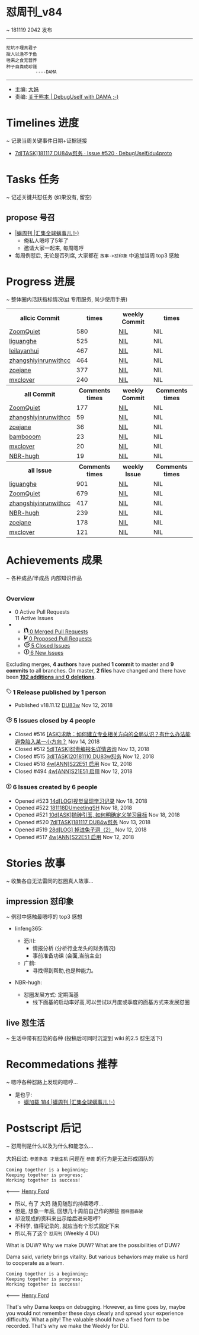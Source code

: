 # 怼周刊_v84
~ 181119 2042 发布

-----------------------------------------

    挖坑不埋真君子
    授人以渔不予鱼
    嗟来之食无营养
    种子自粪成珍馐
               ----DAMA

-----------------------------------------

- 主编: [大妈](http://du.zoomquiet.io/2014-02/ac0-zq/)
- 责编: [关于熊本 | DebugUself with DAMA ;-)](http://du.zoomquiet.io/2018-02/about-bear/)


# Timelines 进度 
~ 记录当周关键事件日期+证据链接

- [7d[TASK]181117 DU84w怼务 · Issue #520 · DebugUself/du4proto](https://github.com/DebugUself/du4proto/issues/520)

# Tasks 任务 
~ 记述关键共怼任务 (如果没有, 留空)

## propose 号召

- [|蠎周刊 |汇集全球蠎事儿 !-)](http://weekly.pychina.org/archives.html)
    + 俺私人嗯哼了5年了
    + 邀请大家一起来, 每周嗯哼
- 每周例怼后, 无论是否列席, 大家都在 `故事->怼印象` 中追加当周 top3 感触


# Progress 进展 
~ 整体圈内活跃指标情况([st](https://github.com/DebugUself/du4proto/tree/DU_tools/st) 专用服务, 尚少使用手册)

<table>
<tr><th>allcic Commit</th><th> times</th><th>weekly Commit</th><th> times</th></tr>
<tr><td>
                    <a href='http://github.com/ZoomQuiet'>ZoomQuiet</a></td><td>580</td>
                <td>
                    <a href='#'>NIL</a></td><td>NIL</td>
                    
<tr><td>
                    <a href='http://github.com/liguanghe'>liguanghe</a></td><td>525</td>
                <td>
                    <a href='#'>NIL</a></td><td>NIL</td>
                    
<tr><td>
                    <a href='http://github.com/leilayanhui'>leilayanhui</a></td><td>467</td>
                <td>
                    <a href='#'>NIL</a></td><td>NIL</td>
                    
<tr><td>
                    <a href='http://github.com/zhangshiyinrunwithcc'>zhangshiyinrunwithcc</a></td><td>464</td>
                <td>
                    <a href='#'>NIL</a></td><td>NIL</td>
                    
<tr><td>
                    <a href='http://github.com/zoejane'>zoejane</a></td><td>377</td>
                <td>
                    <a href='#'>NIL</a></td><td>NIL</td>
                    
<tr><td>
                    <a href='http://github.com/mxclover'>mxclover</a></td><td>240</td>
                <td>
                    <a href='#'>NIL</a></td><td>NIL</td>
                    
<tr><th>all Commit </th><th>Comments times</th><th>weekly Commit</th><th>Comments times</th></tr>
<tr><td>
                    <a href='http://github.com/ZoomQuiet'>ZoomQuiet</a></td><td>177</td>
                <td>
                    <a href='#'>NIL</a></td><td>NIL</td>
                    
<tr><td>
                    <a href='http://github.com/zhangshiyinrunwithcc'>zhangshiyinrunwithcc</a></td><td>59</td>
                <td>
                    <a href='#'>NIL</a></td><td>NIL</td>
                    
<tr><td>
                    <a href='http://github.com/zoejane'>zoejane</a></td><td>36</td>
                <td>
                    <a href='#'>NIL</a></td><td>NIL</td>
                    
<tr><td>
                    <a href='http://github.com/bambooom'>bambooom</a></td><td>23</td>
                <td>
                    <a href='#'>NIL</a></td><td>NIL</td>
                    
<tr><td>
                    <a href='http://github.com/mxclover'>mxclover</a></td><td>20</td>
                <td>
                    <a href='#'>NIL</a></td><td>NIL</td>
                    
<tr><td>
                    <a href='http://github.com/NBR-hugh'>NBR-hugh</a></td><td>19</td>
                <td>
                    <a href='#'>NIL</a></td><td>NIL</td>
                    
<tr><th>all Issue </th><th>Comments times</th><th>weekly Issue</th><th>Comments times</th></tr>
<tr><td>
                    <a href='http://github.com/liguanghe'>liguanghe</a></td><td>901</td>
                <td>
                    <a href='#'>NIL</a></td><td>NIL</td>
                    
<tr><td>
                    <a href='http://github.com/ZoomQuiet'>ZoomQuiet</a></td><td>679</td>
                <td>
                    <a href='#'>NIL</a></td><td>NIL</td>
                    
<tr><td>
                    <a href='http://github.com/zhangshiyinrunwithcc'>zhangshiyinrunwithcc</a></td><td>417</td>
                <td>
                    <a href='#'>NIL</a></td><td>NIL</td>
                    
<tr><td>
                    <a href='http://github.com/NBR-hugh'>NBR-hugh</a></td><td>239</td>
                <td>
                    <a href='#'>NIL</a></td><td>NIL</td>
                    
<tr><td>
                    <a href='http://github.com/zoejane'>zoejane</a></td><td>178</td>
                <td>
                    <a href='#'>NIL</a></td><td>NIL</td>
                    
<tr><td>
                    <a href='http://github.com/mxclover'>mxclover</a></td><td>121</td>
                <td>
                    <a href='#'>NIL</a></td><td>NIL</td>
                    
</table>


# Achievements 成果 
~ 各种成品/半成品 内部知识作品

</div>
  <div class="column three-fourths">
      
<div class="Box">
<div class="Box-header">
<h3 class="Box-title">Overview</h3>
</div>

<ul>
<li class="Box-row p-0 d-flex">
<div class="flex-item-equal p-4">
<div class="d-table width-full bg-gray">
</div>
<div class="mt-2">
<span class="text-emphasized">0</span>
        Active Pull Requests
</div>
</div>

<div class="flex-item-equal p-4">
    <div class="d-table width-full bg-gray">
        <a href="/DebugUself/du4proto/issues?state=closed" class="d-table-cell bg-red pt-2" style="width:45.45454545454545%" aria-label="View all closed issues"></a>
        <a href="/DebugUself/du4proto/issues?state=open" class="d-table-cell bg-green pt-2" style="width:54.54545454545454%" aria-label="View all open issues"></a>
    </div>
    <div class="mt-2">
      <span class="text-emphasized">11</span>
      Active Issues
    </div>
  </div>
</li>

<li class="Box-row p-0">
<ul class="summary-stats">
<li>
<a href="#merged-pull-requests">
<span class="num">
<svg class="octicon octicon-git-pull-request" viewBox="0 0 12 16" version="1.1" width="12" height="16" aria-hidden="true"><path fill-rule="evenodd" d="M11 11.28V5c-.03-.78-.34-1.47-.94-2.06C9.46 2.35 8.78 2.03 8 2H7V0L4 3l3 3V4h1c.27.02.48.11.69.31.21.2.3.42.31.69v6.28A1.993 1.993 0 0 0 10 15a1.993 1.993 0 0 0 1-3.72zm-1 2.92c-.66 0-1.2-.55-1.2-1.2 0-.65.55-1.2 1.2-1.2.65 0 1.2.55 1.2 1.2 0 .65-.55 1.2-1.2 1.2zM4 3c0-1.11-.89-2-2-2a1.993 1.993 0 0 0-1 3.72v6.56A1.993 1.993 0 0 0 2 15a1.993 1.993 0 0 0 1-3.72V4.72c.59-.34 1-.98 1-1.72zm-.8 10c0 .66-.55 1.2-1.2 1.2-.65 0-1.2-.55-1.2-1.2 0-.65.55-1.2 1.2-1.2.65 0 1.2.55 1.2 1.2zM2 4.2C1.34 4.2.8 3.65.8 3c0-.65.55-1.2 1.2-1.2.65 0 1.2.55 1.2 1.2 0 .65-.55 1.2-1.2 1.2z"/></svg>
                0
</span>
              Merged Pull Requests
</a>
</li>
<li>
<a href="#proposed-pull-requests">
<span class="num">
<svg class="octicon octicon-git-branch" viewBox="0 0 10 16" version="1.1" width="10" height="16" aria-hidden="true"><path fill-rule="evenodd" d="M10 5c0-1.11-.89-2-2-2a1.993 1.993 0 0 0-1 3.72v.3c-.02.52-.23.98-.63 1.38-.4.4-.86.61-1.38.63-.83.02-1.48.16-2 .45V4.72a1.993 1.993 0 0 0-1-3.72C.88 1 0 1.89 0 3a2 2 0 0 0 1 1.72v6.56c-.59.35-1 .99-1 1.72 0 1.11.89 2 2 2 1.11 0 2-.89 2-2 0-.53-.2-1-.53-1.36.09-.06.48-.41.59-.47.25-.11.56-.17.94-.17 1.05-.05 1.95-.45 2.75-1.25S8.95 7.77 9 6.73h-.02C9.59 6.37 10 5.73 10 5zM2 1.8c.66 0 1.2.55 1.2 1.2 0 .65-.55 1.2-1.2 1.2C1.35 4.2.8 3.65.8 3c0-.65.55-1.2 1.2-1.2zm0 12.41c-.66 0-1.2-.55-1.2-1.2 0-.65.55-1.2 1.2-1.2.65 0 1.2.55 1.2 1.2 0 .65-.55 1.2-1.2 1.2zm6-8c-.66 0-1.2-.55-1.2-1.2 0-.65.55-1.2 1.2-1.2.65 0 1.2.55 1.2 1.2 0 .65-.55 1.2-1.2 1.2z"/></svg>
                0
</span>
              Proposed Pull Requests
            </a>
          </li>
          <li>
            <a href="#closed-issues">
              <span class="num">
                <svg class="octicon octicon-issue-closed" viewBox="0 0 16 16" version="1.1" width="16" height="16" aria-hidden="true"><path fill-rule="evenodd" d="M7 10h2v2H7v-2zm2-6H7v5h2V4zm1.5 1.5l-1 1L12 9l4-4.5-1-1L12 7l-1.5-1.5zM8 13.7A5.71 5.71 0 0 1 2.3 8c0-3.14 2.56-5.7 5.7-5.7 1.83 0 3.45.88 4.5 2.2l.92-.92A6.947 6.947 0 0 0 8 1C4.14 1 1 4.14 1 8s3.14 7 7 7 7-3.14 7-7l-1.52 1.52c-.66 2.41-2.86 4.19-5.48 4.19v-.01z"/></svg>
                5
              </span>
              Closed Issues
            </a>
          </li>
          <li>
            <a href="#new-issues">
              <span class="num">
                <svg class="octicon octicon-issue-opened" viewBox="0 0 14 16" version="1.1" width="14" height="16" aria-hidden="true"><path fill-rule="evenodd" d="M7 2.3c3.14 0 5.7 2.56 5.7 5.7s-2.56 5.7-5.7 5.7A5.71 5.71 0 0 1 1.3 8c0-3.14 2.56-5.7 5.7-5.7zM7 1C3.14 1 0 4.14 0 8s3.14 7 7 7 7-3.14 7-7-3.14-7-7-7zm1 3H6v5h2V4zm0 6H6v2h2v-2z"/></svg>
                6
              </span>
              New Issues
            </a>
          </li>
        </ul>
      </li>
    </div>

<div class="authors-and-code">
  <div class="section diffstat-summary v-align-top pt-3">
    Excluding merges, <strong>4 authors</strong>
    have pushed
    <strong><span class="text-emphasized">1</span> commit</strong> to master and
    <strong><span class="text-emphasized">9</span> commits</strong>
    to all branches.
    On master, <strong>2 files</strong>
    have changed and there have been
    <a href="/DebugUself/du4proto/compare/master@%7B1542025392%7D...master" class="lines-changed">
      <strong class="insertions">192</strong> <strong>additions</strong> and
      <strong class="deletions">0</strong> <strong>deletions</strong></a>.
  </div>
  <div class="section v-align-top pt-2">
    <div class="js-graph graph-canvas pulse-authors-graph" data-graph-name="pulse-authors"
        data-url="https://github.com/DebugUself/du4proto/pulse_committer_data">
      <img class="graph-loading dots" src="https://assets-cdn.github.com/images/spinners/octocat-spinner-128.gif" alt="">
    </div>
  </div>
</div>

<div class="pulse-sections">
    <div id="releases" class="pulse-section">
  <h3 class="conversation-list-heading" id="published-releases">
    <span class="inner">
      <svg class="octicon octicon-tag" viewBox="0 0 14 16" version="1.1" width="14" height="16" aria-hidden="true"><path fill-rule="evenodd" d="M7.685 1.72a2.49 2.49 0 0 0-1.76-.726H3.48A2.5 2.5 0 0 0 .994 3.48v2.456c0 .656.269 1.292.726 1.76l6.024 6.024a.99.99 0 0 0 1.402 0l4.563-4.563a.99.99 0 0 0 0-1.402L7.685 1.72zM2.366 7.048a1.54 1.54 0 0 1-.467-1.123V3.48c0-.874.716-1.58 1.58-1.58h2.456c.418 0 .825.159 1.123.467l6.104 6.094-4.702 4.702-6.094-6.114zm.626-4.066h1.989v1.989H2.982V2.982h.01z"/></svg>
      <span class="text-emphasized">1</span> Release
      published by <span class="text-emphasized">1</span> person
    </span>
  </h3>
  <ul class="simple-conversation-list varied-states">
    <li>
      <span class="State State--green">Published</span>
      <span class="num">v18.11.12</span>
      <a href="/DebugUself/du4proto/releases/tag/v18.11.12" class="title">DU83w</a>
      <relative-time datetime="2018-11-12T13:57:20Z">Nov 12, 2018</relative-time>
    </li>
  </ul>
</div>


<div id="issues" class="pulse-section">
<h3 class="conversation-list-heading" id="closed-issues">
  <span class="inner">
    <svg class="octicon octicon-issue-closed" viewBox="0 0 16 16" version="1.1" width="16" height="16" aria-hidden="true"><path fill-rule="evenodd" d="M7 10h2v2H7v-2zm2-6H7v5h2V4zm1.5 1.5l-1 1L12 9l4-4.5-1-1L12 7l-1.5-1.5zM8 13.7A5.71 5.71 0 0 1 2.3 8c0-3.14 2.56-5.7 5.7-5.7 1.83 0 3.45.88 4.5 2.2l.92-.92A6.947 6.947 0 0 0 8 1C4.14 1 1 4.14 1 8s3.14 7 7 7 7-3.14 7-7l-1.52 1.52c-.66 2.41-2.86 4.19-5.48 4.19v-.01z"/></svg>
    <span class="text-emphasized">5</span> Issues
    closed by <span class="text-emphasized">4</span> people
  </span>
</h3>
<ul class="simple-conversation-list varied-states">
  <li>
    <span class="State State--red">Closed</span>
    <span class="num">#516</span>
    <a href="/DebugUself/du4proto/issues/516" class="title">[ASK]求助：如何建立专业相关方向的全局认识？有什么办法能避免陷入某一小方向？</a>
    <relative-time datetime="2018-11-14T07:32:08Z">Nov 14, 2018</relative-time>
  </li>
  <li>
    <span class="State State--red">Closed</span>
    <span class="num">#512</span>
    <a href="/DebugUself/du4proto/issues/512" class="title">5d[TASK]怼责编报名详情咨询</a>
    <relative-time datetime="2018-11-13T00:39:27Z">Nov 13, 2018</relative-time>
  </li>
  <li>
    <span class="State State--red">Closed</span>
    <span class="num">#515</span>
    <a href="/DebugUself/du4proto/issues/515" class="title">3d[TASK]20181110 DU83w怼务</a>
    <relative-time datetime="2018-11-12T14:07:19Z">Nov 12, 2018</relative-time>
  </li>
  <li>
    <span class="State State--red">Closed</span>
    <span class="num">#518</span>
    <a href="/DebugUself/du4proto/issues/518" class="title">4w[ANN]S22E51 启用</a>
    <relative-time datetime="2018-11-12T12:39:03Z">Nov 12, 2018</relative-time>
  </li>
  <li>
    <span class="State State--red">Closed</span>
    <span class="num">#494</span>
    <a href="/DebugUself/du4proto/issues/494" class="title">4w[ANN]S21E51 启用</a>
    <relative-time datetime="2018-11-12T12:38:34Z">Nov 12, 2018</relative-time>
  </li>
</ul>

<h3 class="conversation-list-heading" id="new-issues">
    <span class="inner">
      <svg class="octicon octicon-issue-opened" viewBox="0 0 14 16" version="1.1" width="14" height="16" aria-hidden="true"><path fill-rule="evenodd" d="M7 2.3c3.14 0 5.7 2.56 5.7 5.7s-2.56 5.7-5.7 5.7A5.71 5.71 0 0 1 1.3 8c0-3.14 2.56-5.7 5.7-5.7zM7 1C3.14 1 0 4.14 0 8s3.14 7 7 7 7-3.14 7-7-3.14-7-7-7zm1 3H6v5h2V4zm0 6H6v2h2v-2z"/></svg>
      <span class="text-emphasized">6</span> Issues
      created by <span class="text-emphasized">6</span> people
    </span>
  </h3>
  <ul class="simple-conversation-list varied-states">
    <li>
      <span class="State State--green">Opened</span>
      <span class="num">#523</span>
      <a href="/DebugUself/du4proto/issues/523" class="title">14d[LOG]视觉呈现学习记录</a>
      <relative-time datetime="2018-11-18T11:45:24Z">Nov 18, 2018</relative-time>
    </li>
    <li>
      <span class="State State--green">Opened</span>
      <span class="num">#522</span>
      <a href="/DebugUself/du4proto/issues/522" class="title">181118DUmeetingSH</a>
      <relative-time datetime="2018-11-18T11:02:54Z">Nov 18, 2018</relative-time>
    </li>
    <li>
      <span class="State State--green">Opened</span>
      <span class="num">#521</span>
      <a href="/DebugUself/du4proto/issues/521" class="title">10d[ASK]抛砖引玉, 如何明确定义学习目标</a>
      <relative-time datetime="2018-11-18T10:40:41Z">Nov 18, 2018</relative-time>
    </li>
    <li>
      <span class="State State--green">Opened</span>
      <span class="num">#520</span>
      <a href="/DebugUself/du4proto/issues/520" class="title">7d[TASK]181117 DU84w怼务</a>
      <relative-time datetime="2018-11-13T00:57:05Z">Nov 13, 2018</relative-time>
    </li>
    <li>
      <span class="State State--green">Opened</span>
      <span class="num">#519</span>
      <a href="/DebugUself/du4proto/issues/519" class="title">28d[LOG] 掉进兔子洞（2）</a>
      <relative-time datetime="2018-11-12T15:23:00Z">Nov 12, 2018</relative-time>
    </li>
    <li>
      <span class="State State--green">Opened</span>
      <span class="num">#517</span>
      <a href="/DebugUself/du4proto/issues/517" class="title">4w[ANN]S22E51 启用</a>
      <relative-time datetime="2018-11-12T12:37:52Z">Nov 12, 2018</relative-time>
    </li>
  </ul>

</div>



      

# Stories 故事 
~ 收集各自无法雷同的怼圈真人故事...

## impression 怼印象 
~ 例怼中感触最嗯哼的 top3 感想

- linfeng365:
  + 沥川: 
    * 情报分析 (分析行业龙头的财务情况)
    * 事前准备功课 (会面,当前主业)
  + 广鹤:
    * 寻找得到帮助,也是种能力。

- NBR-hugh:
  + 怼圈发展方式: 定期面基
    * 线下面基的启动率好高,可以尝试以月度或季度的面基方式来发展怼圈


## live 怼生活
~ 生活中带有怼范的各种 (投稿后可同时沉淀到 wiki 的2.5 怼生活下)



# Recommedations 推荐 
~ 嗯哼各种怼路上发现的嗯哼...

- 是也乎:
    + [蠎加载 184 |蠎周刊 |汇集全球蠎事儿 !-)](http://weekly.pychina.org/importpython/importpython-184.html)


# Postscript 后记 
~ 怼周刊是什么以及为什么和能怎么...

大妈曰过: `参差多态 才是生机`
问题在 `参差` 的行为是无法形成团队的

    Coming together is a beginning; 
    Keeping together is progress; 
    Working together is success!

<--- [Henry Ford](https://www.brainyquote.com/quotes/quotes/h/henryford121997.html)

- 所以, 有了 大妈 随见随怼的持续嗯哼...
- 但是, 想象一年后, 回想几十周前自己作的那些 `图样图森破` 
- 却没现成的资料来出示给后进来嗯哼?
- 不科学, 值得记录的, 就应当有个形式固定下来
- 所以,有了这个 `怼周刊` (Weekly 4 DU)

What is DUW?
Why we make DUW?
What are the possibilities of DUW?

Dama said, variety brings vitality.
But various behaviors may make us hard to cooperate as a team.

    Coming together is a beginning; 
    Keeping together is progress; 
    Working together is success!

<--- [Henry Ford](https://www.brainyquote.com/quotes/quotes/h/henryford121997.html)

That's why Dama keeps on debugging.
However, as time goes by, maybe you would not remember these days clearly and spread your experience difficultly.
What a pity!
The valuable should have a fixed form to be recorded.
That's why we make the Weekly for DU.

